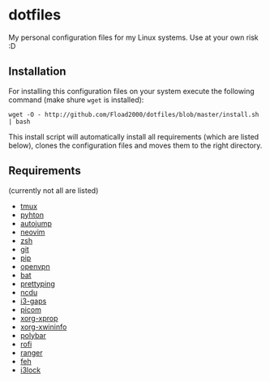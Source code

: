 # dotfiles

My personal configuration files for my Linux systems. Use at your own risk :D


## Installation

For installing this configuration files on your system execute the following command (make shure `wget` is installed):

`wget -O - http://github.com/Fload2000/dotfiles/blob/master/install.sh | bash`

This install script will automatically install all requirements (which are listed below), clones the configuration files and moves them to the right directory.


## Requirements

(currently not all are listed)

- [tmux](https://wiki.archlinux.org/index.php/Tmux)
- [pyhton](https://wiki.archlinux.org/index.php/Python)
- [autojump](https://wiki.archlinux.org/index.php/Bash#Autojump)
- [neovim](https://wiki.archlinux.org/index.php/Neovim)
- [zsh](https://wiki.archlinux.org/index.php/Zsh)
- [git](https://wiki.archlinux.org/index.php/git)
- [pip](https://wiki.archlinux.org/index.php/Python#Package_management)
- [openvpn](https://wiki.archlinux.org/index.php/OpenVPN)
- [bat](https://github.com/sharkdp/bat)
- [prettyping](http://denilson.sa.nom.br/prettyping/)
- [ncdu](https://dev.yorhel.nl/ncdu)
- [i3-gaps](https://wiki.archlinux.org/index.php/I3)
- [picom](https://wiki.archlinux.org/index.php/Picom)
- [xorg-xprop](https://www.archlinux.org/packages/extra/x86_64/xorg-xprop/)
- [xorg-xwininfo](https://www.archlinux.org/packages/extra/x86_64/xorg-xwininfo/)
- [polybar](https://github.com/polybar/polybar)
- [rofi](https://wiki.archlinux.org/index.php/Rofi)
- [ranger](https://wiki.archlinux.de/title/Ranger)
- [feh](https://wiki.archlinux.de/title/Feh)
- [i3lock](https://i3wm.org/i3lock/)
